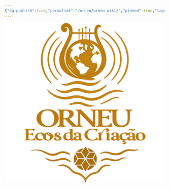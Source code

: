 ```yaml
---
{"dg-publish":true,"permalink":"/orneu/orneu-wiki/","pinned":true,"tags":["gardenEntry"]}
---
```



![test.png](/img/user/Orneu/Imagens/test.png)






